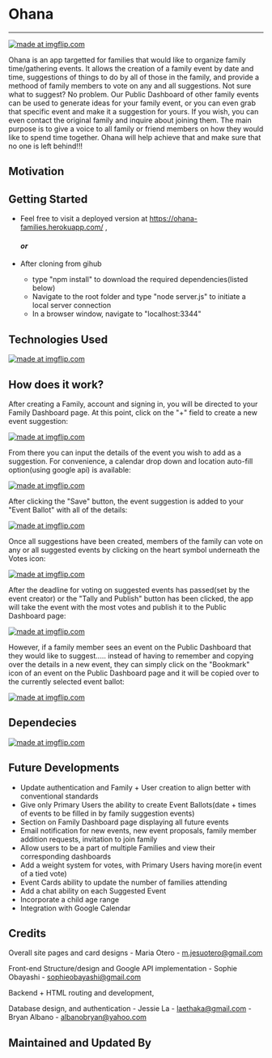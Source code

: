 # Ohana
---------------------------
<a href="https://imgflip.com/i/2cf0rr"><img src="https://i.imgflip.com/2cf0rr.jpg" title="made at imgflip.com"/></a>

Ohana is an app targetted for families that would like to organize family time/gathering events. It allows the creation of a family event by date and time, suggestions of things to do by all of those in the family, and provide a methood of family members to vote on any and all suggestions.  Not sure what to suggest?  No problem.  Our Public Dashboard of other family events can be used to generate ideas for your family event, or you can even grab that specific event and make it a suggestion for yours.  If you wish, you can even contact the original family and inquire about joining them.  The main purpose is to give a voice to all family or friend members on how they would like to spend time together.  Ohana will help achieve that and make sure that no one is left behind!!!

## Motivation



## Getting Started

  * Feel free to visit a deployed version at https://ohana-families.herokuapp.com/ ,
  
     #### _or_
  
  * After cloning from gihub
    * type "npm install" to download the required dependencies(listed below)
    * Navigate to the root folder and type "node server.js" to initiate a local server connection
    * In a browser window, navigate to "localhost:3344"

## Technologies Used

<a href="https://imgflip.com/i/2cf205"><img src="https://i.imgflip.com/2cf205.jpg" title="made at imgflip.com"/></a>


## How does it work?

After creating a Family, account and signing in, you will be directed to your Family Dashboard page.  At this point, click on the "+" field to create a new event suggestion:

<a href="https://imgflip.com/gif/2cf0ly"><img src="https://i.imgflip.com/2cf0ly.gif" title="made at imgflip.com"/></a>

From there you can input the details of the event you wish to add as a suggestion.
For convenience, a calendar drop down and location auto-fill option(using google api) is available:

<a href="https://imgflip.com/gif/2cf11j"><img src="https://i.imgflip.com/2cf11j.gif" title="made at imgflip.com"/></a>

After clicking the "Save" button, the event suggestion is added to your "Event Ballot" with all of the details:

<a href="https://imgflip.com/i/2cf1or"><img src="https://i.imgflip.com/2cf1or.jpg" title="made at imgflip.com"/></a>

Once all suggestions have been created, members of the family can vote on any or all suggested events by clicking on the heart symbol underneath the Votes icon:

<a href="https://imgflip.com/gif/2cf19x"><img src="https://i.imgflip.com/2cf19x.gif" title="made at imgflip.com"/></a>

After the deadline for voting on suggested events has passed(set by the event creator) or the "Tally and Publish" button has been clicked, the app will take the event with the most votes and publish it to the Public Dashboard page:

<a href="https://imgflip.com/gif/2cf1di"><img src="https://i.imgflip.com/2cf1di.gif" title="made at imgflip.com"/></a>

However, if a family member sees an event on the Public Dashboard that they would like to suggest..... instead of having to remember and copying over the details in a new event, they can simply click on the "Bookmark" icon of an event on the Public Dashboard page and it will be copied over to the currently selected event ballot:

<a href="https://imgflip.com/gif/2cf1gw"><img src="https://i.imgflip.com/2cf1gw.gif" title="made at imgflip.com"/></a>


## Dependecies

<a href="https://imgflip.com/i/2cf1mu"><img src="https://i.imgflip.com/2cf1mu.jpg" title="made at imgflip.com"/></a>

## Future Developments

 * Update authentication and Family + User creation to align better with conventional standards
 * Give only Primary Users the ability to create Event Ballots(date + times of events to be filled in by family suggestion events)
 * Section on Family Dashboard page displaying all future events
 * Email notification for new events, new event proposals, family member addition requests, invitation to join family
 * Allow users to be a part of multiple Families and view their corresponding dashboards
 * Add a weight system for votes, with Primary Users having more(in event of a tied vote) 
 * Event Cards ability to update the number of families attending
 * Add a chat ability on each Suggested Event
 * Incorporate a child age range
 * Integration with Google Calendar

## Credits

Overall site pages and card designs - Maria Otero - m.jesuotero@gmail.com

Front-end Structure/design and Google API implementation - Sophie Obayashi - sophieobayashi@gmail.com

Backend + HTML routing and development,

Database design, and authentication - Jessie La    - laethaka@gmail.com
                                    - Bryan Albano - albanobryan@yahoo.com
                                    
## Maintained and Updated By



